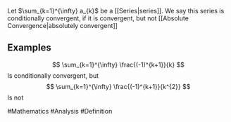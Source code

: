 Let $\sum_{k=1}^{\infty} a_{k}$ be a [[Series|series]]. We say this series is conditionally convergent, if it is convergent, but not [[Absolute Convergence|absolutely convergent]]
## Examples
$$
\sum_{k=1}^{\infty} \frac{(-1)^{k+1}}{k} 
$$
Is conditionally convergent, but
$$
\sum_{k=1}^{\infty} \frac{(-1)^{k+1}}{k^{2}} 
$$
Is not

#Mathematics #Analysis #Definition 